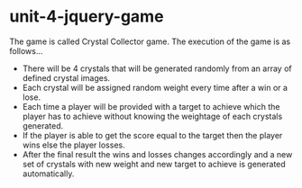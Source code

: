 # unit-4-jquery-game

The game is called Crystal Collector game.
The execution of the game is as follows...

- There will be 4 crystals that will be generated randomly from an array of defined crystal images.
- Each crystal will be assigned random weight every time after a win or a lose.
- Each time a player will be provided with a target to achieve which the player has to achieve without knowing the weightage of     each crystals generated.
- If the player is able to get the score equal to the target then the player wins else the player losses.
- After the final result the wins and losses changes accordingly and a new set of crystals with new weight and new target to       achieve is generated automatically.
